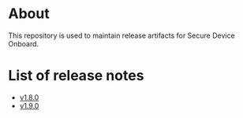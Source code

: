 # About
This repository is used to maintain release artifacts for Secure Device Onboard.

# List of release notes

- [v1.8.0](release-notes-v1.8.0.md)
- [v1.9.0](release-notes-v1.9.0.md)
